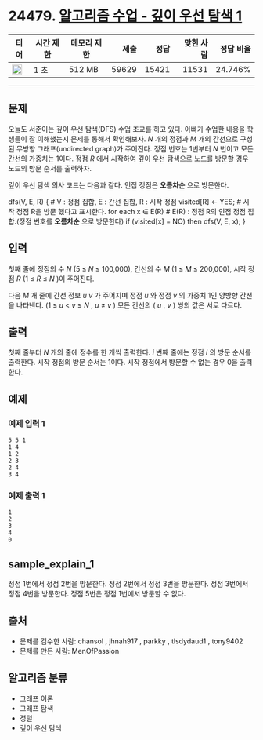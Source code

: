 # 24479. [알고리즘 수업 - 깊이 우선 탐색 1](https://www.acmicpc.net/problem/24479)

| 티어                                                                 | 시간 제한 | 메모리 제한 |  제출 |  정답 | 맞힌 사람 | 정답 비율 |
| -------------------------------------------------------------------- | --------- | ----------- | ----: | ----: | --------: | --------: |
| <img src="https://static.solved.ac/tier_small/9.svg" width="20px" /> | 1 초      | 512 MB      | 59629 | 15421 |     11531 |   24.746% |

---

## 문제

오늘도 서준이는 깊이 우선 탐색(DFS) 수업 조교를 하고 있다. 아빠가 수업한 내용을 학생들이 잘 이해했는지 문제를 통해서 확인해보자. _N_ 개의 정점과 _M_ 개의 간선으로 구성된 무방향 그래프(undirected graph)가 주어진다. 정점 번호는 1번부터 _N_ 번이고 모든 간선의 가중치는 1이다. 정점 _R_ 에서 시작하여 깊이 우선 탐색으로 노드를 방문할 경우 노드의 방문 순서를 출력하자.

깊이 우선 탐색 의사 코드는 다음과 같다. 인접 정점은 **오름차순** 으로 방문한다.

dfs(V, E, R) { # V : 정점 집합, E : 간선 집합, R : 시작 정점
visited[R] <- YES; # 시작 정점 R을 방문 했다고 표시한다.
for each x ∈ E(R) # E(R) : 정점 R의 인접 정점 집합.(정점 번호를 **오름차순** 으로 방문한다)
if (visited[x] = NO) then dfs(V, E, x);
}

## 입력

첫째 줄에 정점의 수 _N_ (5 ≤ _N_ ≤ 100,000), 간선의 수 _M_ (1 ≤ _M_ ≤ 200,000), 시작 정점 _R_ (1 ≤ _R_ ≤ _N_ )이 주어진다.

다음 _M_ 개 줄에 간선 정보 _u_ _v_ 가 주어지며 정점 _u_ 와 정점 _v_ 의 가중치 1인 양방향 간선을 나타낸다. (1 ≤ _u_ < _v_ ≤ _N_ , _u_ ≠ _v_ ) 모든 간선의 ( _u_ , _v_ ) 쌍의 값은 서로 다르다.

## 출력

첫째 줄부터 _N_ 개의 줄에 정수를 한 개씩 출력한다. _i_ 번째 줄에는 정점 _i_ 의 방문 순서를 출력한다. 시작 정점의 방문 순서는 1이다. 시작 정점에서 방문할 수 없는 경우 0을 출력한다.

## 예제

### 예제 입력 1

```
5 5 1
1 4
1 2
2 3
2 4
3 4
```

### 예제 출력 1

```
1
2
3
4
0
```

## sample_explain_1

정점 1번에서 정점 2번을 방문한다. 정점 2번에서 정점 3번을 방문한다. 정점 3번에서 정점 4번을 방문한다. 정점 5번은 정점 1번에서 방문할 수 없다.

## 출처

- 문제를 검수한 사람: chansol , jhnah917 , parkky , tlsdydaud1 , tony9402
- 문제를 만든 사람: MenOfPassion

## 알고리즘 분류

- 그래프 이론
- 그래프 탐색
- 정렬
- 깊이 우선 탐색
